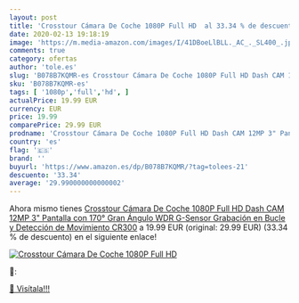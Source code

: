 ```yaml
---
layout: post
title: 'Crosstour Cámara De Coche 1080P Full HD  al 33.34 % de descuento'
date: 2020-02-13 19:18:19
image: 'https://m.media-amazon.com/images/I/41DBoeLlBLL._AC_._SL400_.jpg'
comments: true
category: ofertas
author: 'tole.es'
slug: 'B078B7KQMR-es Crosstour Cámara De Coche 1080P Full HD Dash CAM 12MP 3"...'
sku: 'B078B7KQMR-es'
tags: [ '1080p','full','hd', ]
actualPrice: 19.99 EUR
currency: EUR
price: 19.99
comparePrice: 29.99 EUR
prodname: 'Crosstour Cámara De Coche 1080P Full HD Dash CAM 12MP 3" Pantalla con 170° Gran Ángulo  WDR  G-Sensor  Grabación en Bucle y Detección de Movimiento CR300'
country: 'es'
flag: '🇪🇸'
brand: ''
buyurl: 'https://www.amazon.es/dp/B078B7KQMR/?tag=tolees-21'
descuento: '33.34'
average: '29.990000000000002'
---
```


Ahora mismo tienes [Crosstour Cámara De Coche 1080P Full HD Dash CAM 12MP 3" Pantalla con 170° Gran Ángulo  WDR  G-Sensor  Grabación en Bucle y Detección de Movimiento CR300](https://www.amazon.es/dp/B078B7KQMR/?tag=tolees-21) a 19.99 EUR (original: 29.99 EUR) (33.34 %  de descuento) en el siguiente enlace!

[![Crosstour Cámara De Coche 1080P Full HD ](https://m.media-amazon.com/images/I/41DBoeLlBLL._AC_._SL400_.jpg)](https://www.amazon.es/dp/B078B7KQMR/?tag=tolees-21)

🔎:


[🛒 Visítala!!!](https://www.amazon.es/dp/B078B7KQMR/?tag=tolees-21)
